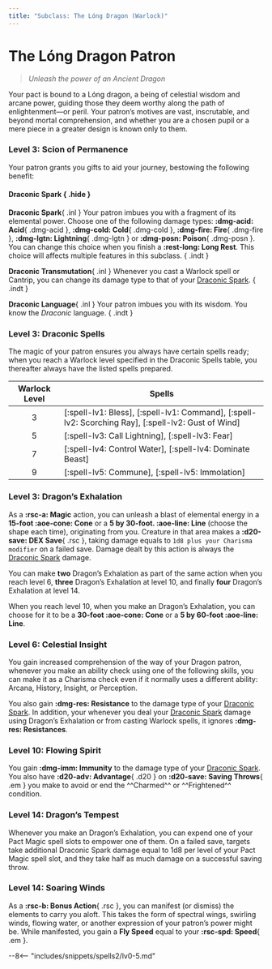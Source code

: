 ```yaml
---
title: "Subclass: The Lóng Dragon (Warlock)"
---
```


<p style="display:none">

</p>

# The Lóng Dragon Patron

> *Unleash the power of an Ancient Dragon*

Your pact is bound to a Lóng dragon, a being of celestial wisdom and arcane power, guiding those they deem worthy along the path of enlightenment—or peril. Your patron’s motives are vast, inscrutable, and beyond mortal comprehension, and whether you are a chosen pupil or a mere piece in a greater design is known only to them.

### Level 3: Scion of Permanence

Your patron grants you gifts to aid your journey, bestowing the following benefit:

#### Draconic Spark { .hide }

**Draconic Spark**{ .inl } Your patron imbues you with a fragment of its elemental power. Choose one of the following damage types: **:dmg-acid: Acid**{ .dmg-acid }, **:dmg-cold: Cold**{ .dmg-cold }, **:dmg-fire: Fire**{ .dmg-fire }, **:dmg-lgtn: Lightning**{ .dmg-lgtn } or **:dmg-posn: Poison**{ .dmg-posn }. You can change this choice when you finish a **:rest-long: Long Rest**. This choice will affects multiple features in this subclass.
{ .indt }

**Draconic Transmutation**{ .inl } Whenever you cast a Warlock spell or Cantrip, you can change its damage type to that of your [Draconic Spark].
{ .indt }

**Draconic Language**{ .inl } Your patron imbues you with its wisdom. You know the *Draconic* language.
{ .indt }

### Level 3: Draconic Spells

The magic of your patron ensures you always have certain spells ready; when you reach a Warlock level specified in the Draconic Spells table, you thereafter always have the listed spells prepared.

| Warlock Level | Spells |
|:-:|---|
| 3 | [:spell-lv1: Bless], [:spell-lv1: Command], [:spell-lv2: Scorching Ray], [:spell-lv2: Gust of Wind] |
| 5 | [:spell-lv3: Call Lightning], [:spell-lv3: Fear] |
| 7 | [:spell-lv4: Control Water], [:spell-lv4: Dominate Beast] |
| 9 | [:spell-lv5: Commune], [:spell-lv5: Immolation] |

### Level 3: Dragon’s Exhalation

As a **:rsc-a: Magic** action, you can unleash a blast of elemental energy in a **15-foot :aoe-cone: Cone** or a **5 by 30-foot. :aoe-line: Line** (choose the shape each time), originating from you. Creature in that area makes a **:d20-save: DEX Save**{ .rsc }, taking damage equals to `1d8 plus your Charisma modifier` on a failed save. Damage dealt by this action is always the [Draconic Spark] damage. 

You can make **two** Dragon’s Exhalation as part of the same action when you reach level 6, **three** Dragon’s Exhalation at level 10, and finally **four** Dragon’s Exhalation at level 14.

When you reach level 10, when you make an Dragon’s Exhalation, you can choose for it to be a **30-foot :aoe-cone: Cone** or a **5 by 60-foot :aoe-line: Line**.

### Level 6: Celestial Insight

You gain increased comprehension of the way of your Dragon patron, whenever you make an ability check using one of the following skills, you can make it as a Charisma check even if it normally uses a different ability: Arcana, History, Insight, or Perception.

You also gain **:dmg-res: Resistance** to the damage type of your [Draconic Spark]. In addition, your whenever you deal your [Draconic Spark] damage using Dragon’s Exhalation or from casting Warlock spells, it ignores **:dmg-res: Resistances**.

### Level 10: Flowing Spirit

You gain **:dmg-imm: Immunity** to the damage type of your [Draconic Spark]. You also have **:d20-adv: Advantage**{ .d20 } on **:d20-save: Saving Throws**{ .em } you make to avoid or end the ^^Charmed^^ or ^^Frightened^^ condition. 

### Level 14: Dragon’s Tempest

Whenever you make an Dragon’s Exhalation, you can expend one of your Pact Magic spell slots to empower one of them. On a failed save, targets take additional Draconic Spark damage equal to 1d8 per level of your Pact Magic spell slot, and they take half as much damage on a successful saving throw. 

### Level 14: Soaring Winds 

As a **:rsc-b: Bonus Action**{ .rsc }, you can manifest (or dismiss) the elements to carry you aloft. This takes the form of spectral wings, swirling winds, flowing water, or another expression of your patron’s power might be. While manifested, you gain a **Fly Speed** equal to your **:rsc-spd: Speed**{ .em }.  

--8<-- "includes/snippets/spells2/lv0-5.md"

[Draconic Spark]: #draconic-spark